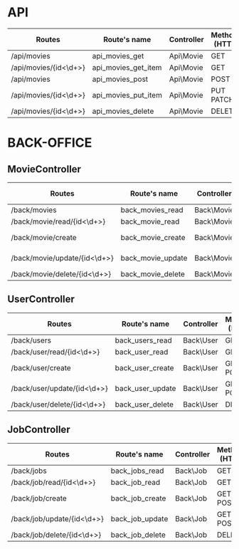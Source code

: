 # API

| Routes                | Route's name        | Controller | Methods (HTTP) | Méthods      |
| --------------------- | ------------------- | ---------- | -------------- | ------------ |
| /api/movies           | api_movies_get      | Api\Movie  | GET            | readMovies() |
| /api/movies/{id<\d+>} | api_movies_get_item | Api\Movie  | GET            | readMovie()  |
| /api/movies           | api_movies_post     | Api\Movie  | POST           | create()     |
| /api/movies/{id<\d+>} | api_movies_put_item | Api\Movie  | PUT PATCH      | update()     |
| /api/movies/{id<\d+>} | api_movies_delete   | Api\Movie  | DELETE         | delete()     |

# BACK-OFFICE

## MovieController

| Routes                       | Route's name      | Controller | Methods (HTTP) | Méthods      |
| ---------------------------- | ----------------- | ---------- | -------------- | ------------ |
| /back/movies                 | back_movies_read  | Back\Movie | GET            | readMovies() |
| /back/movie/read/{id<\d+>}   | back_movie_read   | Back\Movie | GET            | readMovie()  |
| /back/movie/create           | back_movie_create | Back\Movie | GET POST       | create()     |
| /back/movie/update/{id<\d+>} | back_movie_update | Back\Movie | GET POST       | update()     |
| /back/movie/delete/{id<\d+>} | back_movie_delete | Back\Movie | DELETE         | delete()     |

## UserController

| Routes                      | Route's name     | Controller | Methods (HTTP) | Méthods     |
| --------------------------- | ---------------- | ---------- | -------------- | ----------- |
| /back/users                 | back_users_read  | Back\User  | GET            | readUsers() |
| /back/user/read/{id<\d+>}   | back_user_read   | Back\User  | GET            | readUser()  |
| /back/user/create           | back_user_create | Back\User  | GET POST       | create()    |
| /back/user/update/{id<\d+>} | back_user_update | Back\User  | GET POST       | update()    |
| /back/user/delete/{id<\d+>} | back_user_delete | Back\User  | DELETE         | delete()    |

## JobController

| Routes                     | Route's name    | Controller | Methods (HTTP) | Méthods    |
| -------------------------- | --------------- | ---------- | -------------- | ---------- |
| /back/jobs                 | back_jobs_read  | Back\Job   | GET            | readJobs() |
| /back/job/read/{id<\d+>}   | back_job_read   | Back\Job   | GET            | readJob()  |
| /back/job/create           | back_job_create | Back\Job   | GET POST       | create()   |
| /back/job/update/{id<\d+>} | back_job_update | Back\Job   | GET POST       | update()   |
| /back/job/delete/{id<\d+>} | back_job_delete | Back\Job   | DELETE         | delete()   |

